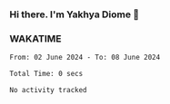 ### Hi there. I'm Yakhya Diome 👋

### WAKATIME
<!--START_SECTION:waka-->

```txt
From: 02 June 2024 - To: 08 June 2024

Total Time: 0 secs

No activity tracked
```

<!--END_SECTION:waka-->
